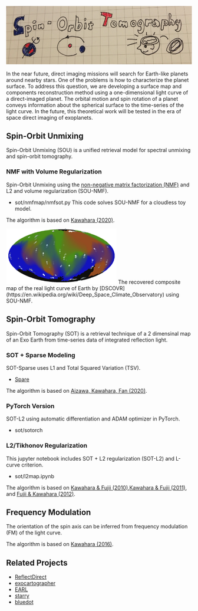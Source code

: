 <img src="https://github.com/HajimeKawahara/sot/blob/master/data/fig/logo.png" Titie="Spin-Orbit Tomography" Width=600px>

In the near future, direct imaging missions will search for Earth-like planets around nearby stars. One of the problems is how to characterize the planet surface. To address this question, we are developing a surface map and components reconstruction method using a one-dimensional light curve of a direct-imaged planet. The orbital motion and spin rotation of a planet conveys information about the spherical surface to the time-series of the light curve. In the future, this theoretical work will be tested in the era of space direct imaging of exoplanets.

## Spin-Orbit Unmixing 
Spin-Orbit Unmixing (SOU) is a unified retrieval model for spectral unmixing and spin-orbit tomography.

### NMF with Volume Regularization 
Spin-Orbit Unmixing using the [non-negative matrix factorization (NMF)](https://en.wikipedia.org/wiki/Non-negative_matrix_factorization) and L2 and volume regularization (SOU-NMF). 

- sot/nmfmap/nmfsot.py
This code solves SOU-NMF for a cloudless toy model.

The algorithm is based on [Kawahara (2020)]().


<img src="https://github.com/HajimeKawahara/sot/blob/master/data/fig/sotnmf.png" Titie="The recovered composite map of the real light curve of Earth by DSCOVR using SOU-NMF" Width=300px>
The recovered composite map of the real light curve of Earth by [DSCOVR](https://en.wikipedia.org/wiki/Deep_Space_Climate_Observatory) using SOU-NMF.

## Spin-Orbit Tomography
Spin-Orbit Tomography (SOT) is a retrieval technique of a 2 dimensinal map of an Exo Earth from time-series data of integrated reflection light.

### SOT + Sparse Modeling
SOT-Sparse uses L1 and Total Squared Variation (TSV).

- [Spare](https://github.com/2ndmk2/Spare) 

The algorithm is based on [Aizawa, Kawahara, Fan (2020)]().

### PyTorch Version
SOT-L2 using automatic differentiation and ADAM optimizer in PyTorch. 

- sot/sotorch

### L2/Tikhonov Regularization
This jupyter notebook includes SOT + L2 regularization (SOT-L2) and L-curve criterion.

- sot/l2map.ipynb

The algorithm is based on [Kawahara & Fujii (2010)](https://arxiv.org/abs/1004.5152),[Kawahara & Fujii (2011)](http://arxiv.org/abs/1106.0136), and [Fujii & Kawahara (2012)](http://arxiv.org/abs/1204.3504).

## Frequency Modulation
The orientation of the spin axis can be inferred from frequency modulation (FM) of the light curve. 

The algorithm is based on [Kawahara (2016)](https://arxiv.org/abs/1603.02898).

## Related Projects

- [ReflectDirect](https://github.com/joelcolinschwartz/ReflectDirect)
- [exocartographer](https://github.com/bfarr/exocartographer)
- [EARL](https://github.com/HalHaggard/EARL)
- [starry](https://github.com/rodluger/starry) 
- [bluedot](https://github.com/HajimeKawahara/bluedot) 
